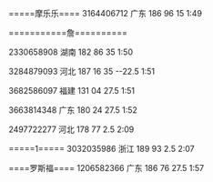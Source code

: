 =====摩乐乐====
3164406712 广东 186 96 15
1:49

===========詹==========

2330658908 湖南 182 86 35
1:50

3284879093 河北 187 16 35   --22.5
1:51

3682586097 福建 131 04 27.5
1:51

3663814348 广东 180 24 27.5
1:52

2497722277 河北 178 77 2.5
2:09

=====1=====
3032035986 浙江 189 93 2.5
2:07

====罗斯福====
1206582366 广东 186 76 27.5
1:57
